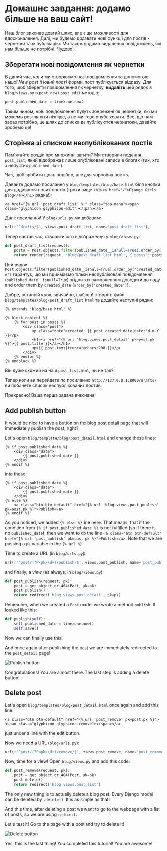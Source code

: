# Домашнє завдання: додамо більше на ваш сайт!

Наш блог виконав довгий шлях, але є ще можливості для вдосконалення. Далі, ми будемо додавати нові функції для постів - чернетки та їх публікацію. Ми також додамо видалення повідомлень, які нам більше не потрібні. Чудово!

## Зберегати нові повідомлення як чернетки

В даний час, коли ми створюємо нові повідомлення за допомогою нашої *New post (Новий пост)* форми, пост публікується відразу. Для того, щоб зберегти повідомлення як чернетку, **видаліть** цей рядок в  `blog/views.py` в `post_new` і `post_edit` методів:

```python
post.published_date = timezone.now()
```

Таким чином, нові повідомлення будуть збережені як чернетки, які ми можемо розглянути пізніше, а не миттєво опубліковати. Все, що нам зараз потрібно, це шлях до списка де публікуются чернетоки, давайте зробемо це!

## Сторінка зі списком неопублікованих постів

Пам'ятайте розділ про множинні запити? Ми створили подання `post_list`, який відображає лише опубліковані записи в блогах (тих, хто з непустих `published_date`).

Час, щоб зробити щось подібне, але для чорнових постів.

Давайте додамо посилання у `blog/templates/blog/base.html` біля кнопки для додавання нових постів (трохи вище `<h1><a href="/">Django Girls Blog</a></h1>` рядка!):

```django
<a href="{% url 'post_draft_list' %}" class="top-menu"><span class="glyphicon glyphicon-edit"></span></a>
```

Далі: посилання! У `blog/urls.py` ми добавим:

```python
url(r'^drafts/$', views.post_draft_list, name='post_draft_list'),
```

Тепер настав час, створити їого відображення у `blog/views.py`:

```python
def post_draft_list(request):
    posts = Post.objects.filter(published_date__isnull=True).order_by('created_date')
    return render(request, 'blog/post_draft_list.html', {'posts': posts})
```

Цей рядок `Post.objects.filter(published_date__isnull=True).order_by('created_date')` гарантує, що ми приймаємо тільки неопубліковані повідомлення (`published_date__isnull=True`) згідно з їх замовленням доводити до ладу and order them by `created_date` (`order_by('created_date')`).

Добре, останній крок, звичайно, шаблон! створіть файл `blog/templates/blog/post_draft_list.html` та додайте наступні рядки:

```django
{% extends 'blog/base.html' %}

{% block content %}
    {% for post in posts %}
        <div class="post">
            <p class="date">created: {{ post.created_date|date:'d-m-Y' }}</p>
            <h1><a href="{% url 'blog.views.post_detail' pk=post.pk %}">{{ post.title }}</a></h1>
            <p>{{ post.text|truncatechars:200 }}</p>
        </div>
    {% endfor %}
{% endblock %}
```

Він дуже схожий на наш `post_list.html`, чи не так? 

Тепер коли ви перейдете по посиланню `http://127.0.0.1:8000/drafts/` ви побачете список неопублікованих постив.

Прекрасно! Ваша перша задача виконана!

## Add publish button

It would be nice to have a button on the blog post detail page that will immediately publish the post, right?

Let's open `blog/template/blog/post_detail.html` and change these lines:

```django
{% if post.published_date %}
    <div class="date">
        {{ post.published_date }}
    </div>
{% endif %}
```

into these:

```django
{% if post.published_date %}
    <div class="date">
        {{ post.published_date }}
    </div>
{% else %}
    <a class="btn btn-default" href="{% url 'blog.views.post_publish' pk=post.pk %}">Publish</a>
{% endif %}
```

As you noticed, we added `{% else %}` line here. That means, that if the condition from `{% if post.published_date %}` is not fulfilled (so if there is no `published_date`), then we want to do the line `<a class="btn btn-default" href="{% url 'post_publish' pk=post.pk %}">Publish</a>`. Note that we are passing a `pk` variable in the `{% url %}`.

Time to create a URL (in `blog/urls.py`):

```python
url(r'^post/(?P<pk>\d+)/publish/$', views.post_publish, name='post_publish'),
```

and finally, a *view* (as always, in `blog/views.py`):

```python
def post_publish(request, pk):
    post = get_object_or_404(Post, pk=pk)
    post.publish()
    return redirect('blog.views.post_detail', pk=pk)
```

Remember, when we created a `Post` model we wrote a method `publish`. It looked like this:

```python
def publish(self):
    self.published_date = timezone.now()
    self.save()
```

Now we can finally use this!

And once again after publishing the post we are immediately redirected to the `post_detail` page!

![Publish button](images/publish2.png)

Congratulations! You are almost there. The last step is adding a delete button!

## Delete post

Let's open `blog/templates/blog/post_detail.html` once again and add this line:

```django
<a class="btn btn-default" href="{% url 'post_remove' pk=post.pk %}"><span class="glyphicon glyphicon-remove"></span></a>
```

just under a line with the edit button.

Now we need a URL (`blog/urls.py`):

```python
url(r'^post/(?P<pk>\d+)/remove/$', views.post_remove, name='post_remove'),
```

Now, time for a view! Open `blog/views.py` and add this code:

```python
def post_remove(request, pk):
    post = get_object_or_404(Post, pk=pk)
    post.delete()
    return redirect('blog.views.post_list')
```

The only new thing is to actually delete a blog post. Every Django model can be deleted by `.delete()`. It is as simple as that!

And this time, after deleting a post we want to go to the webpage with a list of posts, so we are using `redirect`.

Let's test it! Go to the page with a post and try to delete it!

![Delete button](images/delete3.png)

Yes, this is the last thing! You completed this tutorial! You are awesome!

